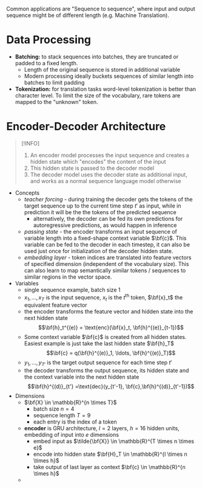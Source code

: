 Common applications are "Sequence to sequence", where input and output sequence might be of different length (e.g. Machine Translation).

# Data Processing

- **Batching:** to stack sequences into batches, they are truncated or padded to a fixed length.
	- Length of the original sequence is stored in additional variable
	- Modern processing ideally buckets sequences of similar length into batches to limit padding
- **Tokenization:** for translation tasks word-level tokenization is better than character level. To limit the size of the vocabulary, rare tokens are mapped to the "unknown" token.

# Encoder-Decoder Architecture

>[!INFO] 
>1. An encoder model processes the input sequence and creates a hidden state which "encodes" the content of the input
>2. This hidden state is passed to the decoder model
>3. The decoder model uses the decoder state as additional input, and works as a normal sequence language model otherwise

- Concepts
	- *teacher forcing* - during training the decoder gets the tokens of the target sequence up to the current time step $t'$ as input, while in prediction it will be the the tokens of the predicted sequence
		- alternatively, the decoder can be fed its own predictions for autoregressive predictions, as would happen in inference
	- *passing state* - the encoder transforms an input sequence of variable length into a fixed-shape context variable $\bf{c}$. This variable can be fed to the decoder in each timestep, it can also be used just once for initialization of the decoder hidden state.
	- *embedding layer* - token indices are translated into feature vectors of specified dimension (independent of the vocabulary size). This can also learn to map semantically similar tokens / sequences to similar regions in the vector space.
- Variables
	- single sequence example, batch size 1
	- $x_1, \ldots, x_T$ is the input sequence, $x_t$ is the $t^\text{th}$ token, $\bf{x}_t$ the equivalent feature vector
	- the encoder transforms the feature vector and hidden state into the next hidden state $$\bf{h}_t^{(e)} = \text{enc}(\bf{x}_t, \bf{h}^{(e)}_{t-1})$$
	- Some context variable $\bf{c}$ is created from all hidden states. Easiest example is just take the last hidden state $\bf{h}_T$ $$\bf{c} = q(\bf{h}^{(e)}_1, \ldots, \bf{h}^{(e)}_T)$$
	- $y_1, \ldots, y_{T'}$ is the target output sequence for each time step $t'$
	- the decoder transforms the output sequence, its hidden state and the context variable into the next hidden state $$\bf{h}^{(d)}_{t'} =\text{dec}(y_{t'-1}, \bf{c},\bf{h}^{(d)}_{t'-1})$$
- Dimensions
	- $\bf{X} \in \mathbb{R}^{n \times T}$ 
		- batch size $n = 4$
		- sequence length $T = 9$
		- each entry is the index of a token
	- **encoder** is GRU architecture, $l=2$ layers, $h=16$ hidden units, embedding of input into $e$ dimensions
		- embed input as $\tilde{\bf{X}} \in \mathbb{R}^{T \times n \times e}$ 
		- encode into hidden state $\bf{H}_T \in \mathbb{R}^{l \times n \times h}$
		- take output of last layer as context $\bf{c} \in \mathbb{R}^{n \times h}$
	- 
